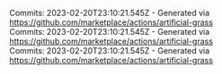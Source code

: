 Commits: 2023-02-20T23:10:21.545Z - Generated via https://github.com/marketplace/actions/artificial-grass
<br>
Commits: 2023-02-20T23:10:21.545Z - Generated via https://github.com/marketplace/actions/artificial-grass
<br>
Commits: 2023-02-20T23:10:21.545Z - Generated via https://github.com/marketplace/actions/artificial-grass
<br>
